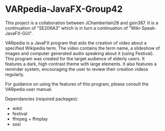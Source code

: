 # VARpedia-JavaFX-Group42
This project is a collaboration between JChamberlain28 and gsin387. It is a continuation of "SE206A3" which is in turn a continuation of "Wiki-Speak-JavaFX-GUI".

VARpedia is a JavaFX program that aids the creation of video about a specified Wikipedia term.
The video contains the term name, a slideshow of images and computer generated audio speaking about it (using Festival).
This program was created for the target audience of elderly users. It features a dark, high contrast theme with large elements. 
It also features a reminder system, encouraging the user to review their creation videos regularly.


For guidance on using the features of this program, please consult the VARpedia user manual.


Dependancies (required packages):
- wikit
- festival
- ffmpeg + ffmplay
- soxi
